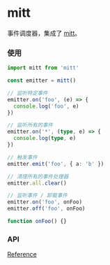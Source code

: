 # mitt

事件调度器，集成了 [mitt](https://github.com/developit/mitt)。

### 使用

```ts
import mitt from 'mitt'

const emitter = mitt()

// 监听特定事件
emitter.on('foo', (e) => {
  console.log('foo', e)
})

// 监听所有的事件
emitter.on('*', (type, e) => {
  console.log(type, e)
})

// 触发事件
emitter.emit('foo', { a: 'b' })

// 清理所有的事件处理器
emitter.all.clear()

// 监听事件 / 卸载事件
emitter.on('foo', onFoo)
emitter.off('foo', onFoo)

function onFoo() {}
```

### API

[Reference](https://github.com/developit/mitt)
